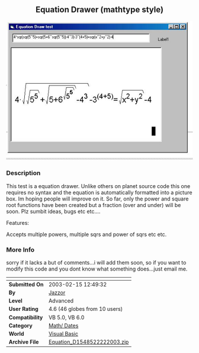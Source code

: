 ﻿<div align="center">

## Equation Drawer \(mathtype style\)

<img src="PIC200322263453825.jpg">
</div>

### Description

This test is a equation drawer. Unlike others on planet source code this one requires no syntax and the equation is automatically formatted into a picture box. Im hoping people will improve on it. So far, only the power and square root functions have been created but a fraction (over and under) will be soon. Plz sumbit ideas, bugs etc etc....

Features:

Accepts multiple powers, multiple sqrs and power of sqrs etc etc.
 
### More Info
 
sorry if it lacks a but of comments...i will add them soon, so if you want to modify this code and you dont know what something does...just email me.


<span>             |<span>
---                |---
**Submitted On**   |2003-02-15 12:49:32
**By**             |[Jazzor](https://github.com/Planet-Source-Code/PSCIndex/blob/master/ByAuthor/jazzor.md)
**Level**          |Advanced
**User Rating**    |4.6 (46 globes from 10 users)
**Compatibility**  |VB 5\.0, VB 6\.0
**Category**       |[Math/ Dates](https://github.com/Planet-Source-Code/PSCIndex/blob/master/ByCategory/math-dates__1-37.md)
**World**          |[Visual Basic](https://github.com/Planet-Source-Code/PSCIndex/blob/master/ByWorld/visual-basic.md)
**Archive File**   |[Equation\_D1548522222003\.zip](https://github.com/Planet-Source-Code/jazzor-equation-drawer-mathtype-style__1-43430/archive/master.zip)








